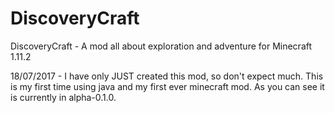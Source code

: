 # DiscoveryCraft
DiscoveryCraft - A mod all about exploration and adventure for Minecraft 1.11.2

18/07/2017 - I have only JUST created this mod, so don't expect much. This is my first time using java and my first ever minecraft mod. As you can see it is currently in alpha-0.1.0.
